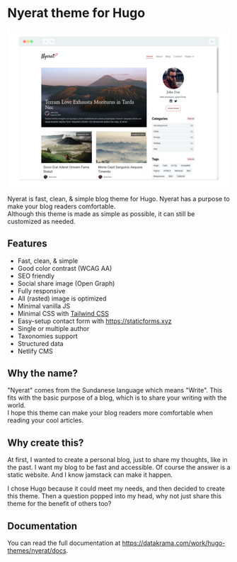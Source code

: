 # Nyerat theme for Hugo

![Screenshot](https://github.com/datakrama/nyerat-hugo-theme/raw/main/images/screenshot.png)

Nyerat is fast, clean, & simple blog theme for Hugo. Nyerat has a purpose to
make your blog readers comfortable.  
Although this theme is made as simple as possible, it can still be customized as
needed.

## Features

- Fast, clean, & simple
- Good color contrast (WCAG AA)
- SEO friendly
- Social share image (Open Graph)
- Fully responsive
- All (rasted) image is optimized
- Minimal vanilla JS
- Minimal CSS with [Tailwind CSS](https://tailwindcss.com/ "Tailwind CSS")
- Easy-setup contact form with <https://staticforms.xyz>
- Single or multiple author
- Taxonomies support
- Structured data
- Netlify CMS

## Why the name?

"Nyerat" comes from the Sundanese language which means "Write". This fits with
the basic purpose of a blog, which is to share your writing with the world.  
I hope this theme can make your blog readers more comfortable when reading your
cool articles.

## Why create this?

At first, I wanted to create a personal blog, just to share my thoughts, like in
the past. I want my blog to be fast and accessible. Of course the answer is a
static website. And I know jamstack can make it happen.

I chose Hugo because it could meet my needs, and then decided to create this
theme. Then a question popped into my head, why not just share this theme for
the benefit of others too?

## Documentation

You can read the full documentation at
<https://datakrama.com/work/hugo-themes/nyerat/docs>.
